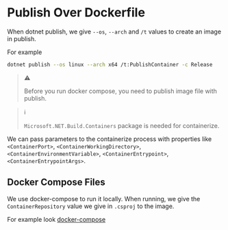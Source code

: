 # Publish Over Dockerfile

When dotnet publish, we give `--os`, `--arch` and `/t` values to create an
image in publish.

For example

```bash
dotnet publish --os linux --arch x64 /t:PublishContainer -c Release
```

> :warning:
>
> Before you run docker compose, you need to publish image file with publish.

> :information_source:
>
> `Microsoft.NET.Build.Containers` package is needed for containerize.

We can pass parameters to the containerize process with properties like
`<ContainerPort>`, `<ContainerWorkingDirectory>`,
`<ContainerEnvironmentVariable>`, `<ContainerEntrypoint>`,
`<ContainerEntrypointArgs>`.

## Docker Compose Files

We use docker-compose to run it locally. When running, we give the
`ContainerRepository` value we give in `.csproj` to the image.

For example look [docker-compose](/docker-compose.yml)
